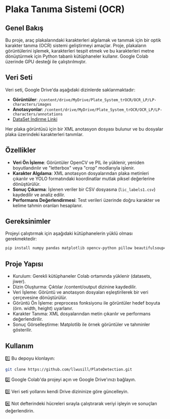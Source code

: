 # Plaka Tanıma Sistemi (OCR)

## Genel Bakış
Bu proje, araç plakalarındaki karakterleri algılamak ve tanımak için bir optik karakter tanıma (OCR) sistemi geliştirmeyi amaçlar. Proje, plakaların görüntülerini işlemek, karakterleri tespit etmek ve bu karakterleri metne dönüştürmek için Python tabanlı kütüphaneler kullanır. Google Colab üzerinde GPU desteği ile çalıştırılmıştır.

## Veri Seti
Veri seti, Google Drive'da aşağıdaki dizinlerde saklanmaktadır:
- **Görüntüler**: `/content/drive/MyDrive/Plate_System_trOCR/OCR_LP/LP-characters/images`
- **Anotasyonlar**: `/content/drive/MyDrive/Plate_System_trOCR/OCR_LP/LP-characters/annotations`
- [DataSet İndirme Linki](https://drive.google.com/drive/folders/19Hc2pLio_kjzAOcnI2R2kb5uvUa7iuyQ?usp=drive_link)

Her plaka görüntüsü için bir XML anotasyon dosyası bulunur ve bu dosyalar plaka üzerindeki karakterleri tanımlar.

## Özellikler
- **Veri Ön İşleme**: Görüntüler OpenCV ve PIL ile yüklenir, yeniden boyutlandırılır ve "letterbox" veya "crop" modlarıyla işlenir.
- **Karakter Algılama**: XML anotasyon dosyalarından plaka metinleri çıkarılır ve YOLO formatındaki koordinatlar mutlak piksel değerlerine dönüştürülür.
- **Sonuç Çıkarma**: İşlenen veriler bir CSV dosyasına (`lic_labels1.csv`) kaydedilir ve analiz edilir.
- **Performans Değerlendirmesi**: Test verileri üzerinde doğru karakter ve kelime tahmin oranları hesaplanır.

## Gereksinimler
Projeyi çalıştırmak için aşağıdaki kütüphanelerin yüklü olması gerekmektedir:
```bash
pip install numpy pandas matplotlib opencv-python pillow beautifulsoup4 datasets jiwer
```

## Proje Yapısı
* Kurulum: Gerekli kütüphaneler Colab ortamında yüklenir (datasets, jiwer).
* Dizin Oluşturma: Çıktılar /content/output dizinine kaydedilir.
* Veri İşleme: Görüntü ve anotasyon dosyaları eşleştirilerek bir veri çerçevesine dönüştürülür.
* Görüntü Ön İşleme: preprocess fonksiyonu ile görüntüler hedef boyuta (örn. width, height) uyarlanır.
* Karakter Tanıma: XML dosyalarından metin çıkarılır ve performans değerlendirilir.
* Sonuç Görselleştirme: Matplotlib ile örnek görüntüler ve tahminler gösterilir.

## Kullanım
1️⃣ Bu depoyu klonlayın:
```bash
git clone https://github.com/llwusill/PlateDetection.git
```

2️⃣ Google Colab'da projeyi açın ve Google Drive'ınızı bağlayın.

3️⃣ Veri seti yollarını kendi Drive dizininize göre güncelleyin.

4️⃣ Not defterindeki hücreleri sırayla çalıştırarak veriyi işleyin ve sonuçları değerlendirin.


